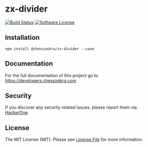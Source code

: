 # zx-divider

[![Build Status][ico-travis]][link-travis]
[![Software License][ico-license]](LICENSE.md)

## Installation
```
npm install @chesszebra/zx-divider --save
```

## Documentation

For the full documentation of this project go to https://developers.chesszebra.com

## Security

If you discover any security related issues, please report them via [HackerOne][link-hackerone].

## License

The MIT License (MIT). Please see [License File](LICENSE.md) for more information.

[ico-license]: https://img.shields.io/badge/license-MIT-brightgreen.svg?style=flat-square
[ico-travis]: https://img.shields.io/travis/chesszebra/zx-divider/master.svg?style=flat-square

[link-travis]: https://travis-ci.org/chesszebra/zx-divider
[link-hackerone]: https://hackerone.com/chesszebra
